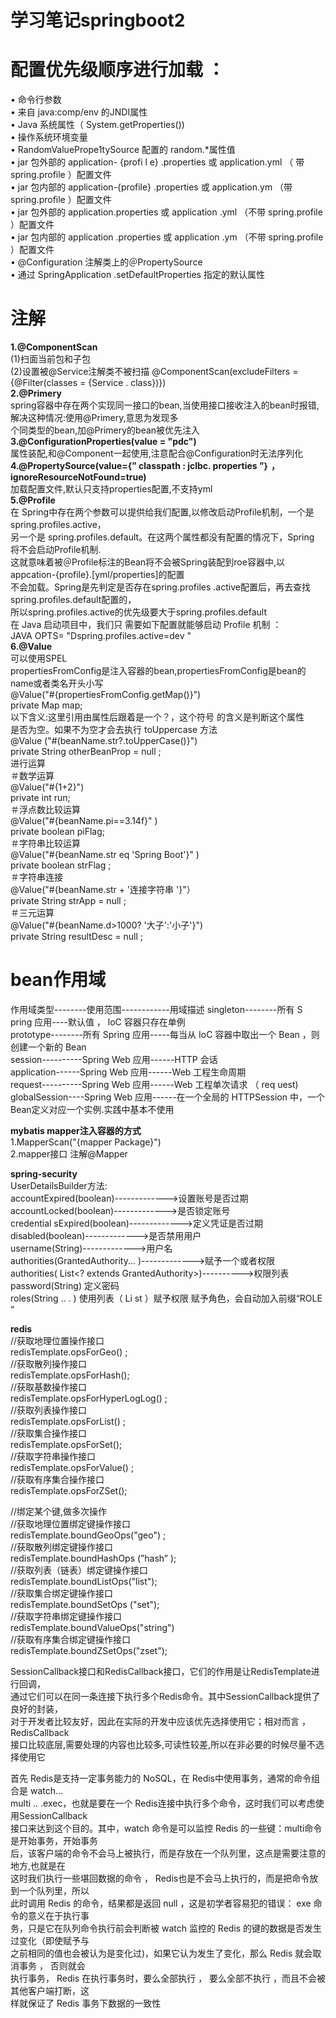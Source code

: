 学习笔记springboot2  
===
**配置优先级顺序进行加载 ：**  
===
  • 命令行参数   
  • 来自 java:comp/env 的JNDI属性  
  • Java 系统属性（ System.getProperties())  
  • 操作系统环境变量   
  • RandomValuePrope1tySource 配置的 random.*属性值  
  • jar 包外部的 application- {profi l e} .properties 或 application.yml （ 带 spring.profile ）配置文件  
  • jar 包内部的 application-{profile} .properties 或 application.ym （带 spring.profile ）配置文件  
  • jar 包外部的 application.properties 或 application .yml （不带 spring.profile ）配置文件  
  • jar 包内部的 application .properties 或 application .ym （不带 spring.profile ）配置文件  
  • @Configuration 注解类上的＠PropertySource  
  • 通过 SpringApplication .setDefaultProperties 指定的默认属性  
 
 **注解**   
 ===
**1.@ComponentScan**  
 (1)扫面当前包和子包  
 (2)设置被@Service注解类不被扫描 @ComponentScan(excludeFilters = {@Filter(classes = {Service . class})})   
**2.@Primery**   
 spring容器中存在两个实现同一接口的bean,当使用接口接收注入的bean时报错,解决这种情况:使用@Primery,意思为发现多  
 个同类型的bean,加@Primery的bean被优先注入    
**3.@ConfigurationProperties(value = "pdc")**  
 属性装配,和@Component一起使用,注意配合@Configuration时无法序列化  
**4.@PropertySource(value={” classpath : jclbc. properties ”｝ ，ignoreResourceNotFound=true)**  
 加载配置文件,默认只支持properties配置,不支持yml  
**5.@Profile**   
在 Spring中存在两个参数可以提供给我们配置,以修改启动Profile机制，一个是spring.profiles.active，  
另一个是 spring.profiles.default。在这两个属性都没有配置的情况下，Spring 将不会启动Profile机制.  
这就意味着被＠Profile标注的Bean将不会被Spring装配到roe容器中,以appcation-{profile}.[yml/properties]的配置  
不会加载。Spring是先判定是否存在spring.profiles .active配置后，再去查找spring.profiles.default配置的，  
所以spring.profiles.active的优先级要大于spring.profiles.default  
在 Java 启动项目中，我们只 需要如下配置就能够启动 Profile 机制 ：  
JAVA OPTS= "Dspring.profiles.active=dev "  
**6.@Value**  
可以使用SPEL    
propertiesFromConfig是注入容器的bean,propertiesFromConfig是bean的name或者类名开头小写  
@Value("#{propertiesFromConfig.getMap()}")  
private Map map;  
以下含义:这里引用由属性后跟着是一个？，这个符号 的含义是判断这个属性  
是否为空。如果不为空才会去执行 toUppercase 方法  
@Value ("#(beanName.str?.toUpperCase()}")   
private String otherBeanProp = null ;      
进行运算    
＃数学运算  
@Value("#{1+2}")  
private int run;  
＃浮点数比较运算  
@Value("#{beanName.pi==3.14f}" )  
private boolean piFlag;  
＃字符串比较运算  
@Value("#{beanName.str eq 'Spring Boot'}" )  
private boolean strFlag ;  
＃字符串连接  
@Value("#{beanName.str + '连接字符串 '}"）  
private String strApp = null ;  
＃三元运算  
@Value("#{beanName.d>1000? '大子':'小子'}")  
private String resultDesc = null ;  



 
**bean作用域**  
===  
作用域类型--------使用范围------------用域描述
singleton--------所有 S pring 应用----默认值 ， loC 容器只存在单例    
prototype--------所有 Spring 应用-----每当从 IoC 容器中取出一个 Bean ，则创建一个新的 Bean  
session----------Spring Web 应用------HTTP 会话  
application------Spring Web 应用------Web 工程生命周期  
request----------Spring Web 应用------Web 工程单次请求 （ req uest)  
globalSession----Spring Web 应用------在一个全局的 HTTPSession 中，一个 Bean定义对应一个实例.实践中基本不使用  

**mybatis mapper注入容器的方式**  
1.MapperScan("{mapper Package}")  
2.mapper接口 注解@Mapper  

**spring-security**  
UserDetailsBuilder方法:  
accountExpired(boolean)------------->设置账号是否过期  
accountLocked(boolean)------------->是否锁定账号  
credential sExpired(boolean)------------->定义凭证是否过期  
disabled(boolean)------------->是否禁用用户  
username(String)------------->用户名  
authorities(GrantedAuthority... )------------->赋予一个或者权限  
authorities( List<? extends GrantedAuthority>)---------->权限列表   
password(String) 定义密码  
roles(String .. . ) 使用列表（ Li st ）赋予权限 赋予角色，会自动加入前缀“ROLE ”  

**redis**  
//获取地理位置操作接口  
redisTemplate.opsForGeo() ;  
//获取散列操作接口  
redisTemplate.opsForHash();  
//获取基数操作接口  
redisTemplate.opsForHyperLogLog() ;  
//获取列表操作接口  
redisTemplate.opsForList() ;  
//获取集合操作接口  
redisTemplate.opsForSet();  
//获取字符串操作接口  
redisTemplate.opsForValue() ;  
//获取有序集合操作接口  
redisTemplate.opsForZSet();   

//绑定某个键,做多次操作  
//获取地理位置绑定键操作接口  
redisTemplate.boundGeoOps("geo")  ;  
//获取散列绑定键操作接口  
redisTemplate.boundHashOps (”hash” );  
//获取列表（链表）绑定键操作接口  
redisTemplate.boundListOps("list");  
//获取集合绑定键操作接口  
redisTemplate.boundSetOps ("set");  
//获取字符串绑定键操作接口  
redisTemplate.boundValueOps("string")   
//获取有序集合绑定键操作接口  
redisTemplate.boundZSetOps("zset");  

SessionCallback接口和RedisCallback接口，它们的作用是让RedisTemplate进行回调，  
通过它们可以在同一条连接下执行多个Redis命令。其中SessionCallback提供了良好的封装，  
对于开发者比较友好，因此在实际的开发中应该优先选择使用它；相对而言 ，RedisCallback  
接口比较底层,需要处理的内容也比较多,可读性较差,所以在非必要的时候尽量不选择使用它  

首先 Redis是支持一定事务能力的 NoSQL，在 Redis中使用事务，通常的命令组合是 watch...  
multi .. .exec，也就是要在一个 Redis连接中执行多个命令，这时我们可以考虑使用SessionCallback  
接口来达到这个目的。其中，watch 命令是可以监控 Redis 的一些键：multi命令是开始事务，开始事务  
后，该客户端的命令不会马上被执行，而是存放在一个队列里，这点是需要注意的地方,也就是在  
这时我们执行一些堪回数据的命令 ， Redis也是不会马上执行的，而是把命令放到一个队列里，所以  
此时调用 Redis 的命令，结果都是返回 null ，这是初学者容易犯的错误： exe 命令的意义在于执行事  
务，只是它在队列命令执行前会判断被 watch 监控的 Redis 的键的数据是否发生过变化（即使赋予与  
之前相同的值也会被认为是变化过)，如果它认为发生了变化，那么 Redis 就会取消事务 ， 否则就会  
执行事务， Redis 在执行事务时，要么全部执行 ， 要么全部不执行 ，而且不会被其他客户端打断，这  
样就保证了 Redis 事务下数据的一致性   



















 
